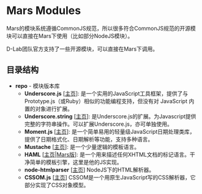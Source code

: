 Mars Modules
======================

Mars的模块系统遵循CommonJS规范，所以很多符合CommonJS规范的开源模块可以直接在Mars下使用（比如部分NodeJS模块）。

D-Lab团队官方支持了一些开源模块，可以直接在Mars下调用。

目录结构
----------------

* __repo__ - 模块版本库
    * __Underscore.js__
    [[主页](http://documentcloud.github.com/underscore/)]:
    是一个实用的JavaScript工具框架，提供了与Prototype.js（或Ruby）相似的功能编程支持，但没有对 JavaScript 内置的对象进行扩展。
    * __Underscore.string__
    [[主页](http://epeli.github.com/underscore.string/)]:
    是Underscore.js的扩展。为Javascript提供完整的字符串操作。可以扩展Underscore.js，亦可单独使用。
    * __Moment.js__
    [[主页](http://momentjs.com/)]:
    是一个简单易用的轻量级JavaScript日期处理类库，提供了日期格式化、日期解析等功能，支持多种语言。
    * __Mustache__
    [[主页](https://github.com/janl/mustache.js)]:
    是一个少量逻辑的模板语言。
    * __HAML__
    [[主页](https://github.com/visionmedia/haml.js)|[Mars版](https://github.com/firede/haml.js)]:
    是一个用来描述任何XHTML文档的标记语言。干净简单的模板引擎，这里是他的JS实现。
    * __node-htmlparser__
    [[主页](https://github.com/tautologistics/node-htmlparser)]
    NodeJS下的HTML解析器。
    * __CSSOM.js__
    [[主页](https://github.com/NV/CSSOM)]
    CSSOM是一个用原生JavaScript写的CSS解析器，它部分实现了CSS对象模型。

